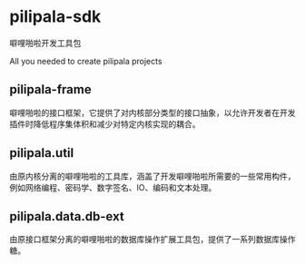 # pilipala-sdk

噼哩啪啦开发工具包

All you needed to create pilipala projects

## pilipala-frame

噼哩啪啦的接口框架，它提供了对内核部分类型的接口抽象，以允许开发者在开发插件时降低程序集体积和减少对特定内核实现的耦合。

## pilipala.util

由原内核分离的噼哩啪啦的工具库，涵盖了开发噼哩啪啦所需要的一些常用构件，例如网络编程、密码学、数字签名、IO、编码和文本处理。

## pilipala.data.db-ext

由原接口框架分离的噼哩啪啦的数据库操作扩展工具包，提供了一系列数据库操作糖。
